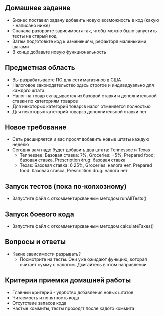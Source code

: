 ## Домашнее задание
  - Бизнес поставил задачу добавить новую возможность в код (какую - написано ниже)
  - Сначала разорвите зависимости так, чтобы можно было запустить тесты на старый код
  - Затем подготовьте код к изменениям, рефакторя маленькими шагами
  - В конце добавьте новую функциональность

## Предметная область
  - Вы разрабатываете ПО для сети магазинов в США
  - Налоговое законодательство здесь строгое и индивидуально для каждого штата
  - Налог на товар складывается из базовой ставки и дополнительной ставки по категориям товаров
  - Для некоторых категорий товаров налог отменяется полностью
  - Для некоторых категорий товаров дополнительной ставки нет

## Новое требование
  - Сеть расширяется и вас просят добавить новые штаты каждую неделю
  - Сегодня вам надо будет добавить два штата: Tennessee и Texas
    - Tennessee: Базовая ставка: 7%, Groceries: +5%, Prepared food: базовая ставка, Prescription drug: базовая ставка
    - Texas: Базовая ставка: 6.25%, Groceries: налога нет, Prepared food: базовая ставка, Prescription drug: налога нет 

## Запуск тестов (пока по-колхозному)
 - Запустите файл с откомментированным методом runAllTests()

## Запуск боевого кода
  - Запустите файл с откомментированным методом calculateTaxes()

## Вопросы и ответы
 - Какие зависимости разрывать?
    - Посмотрите на тесты. Они уже ожидают функцию, которая считает сумму с налогом. Двигайтесь в этом направлении

## Критерии приемки домашней работы
 - Главный критерий - удобство добавления новых штатов
 - Читаемость и понятность кода
 - Отсутствие запахов кода
 - Частые коммиты, тесты проходят после кадого коммита